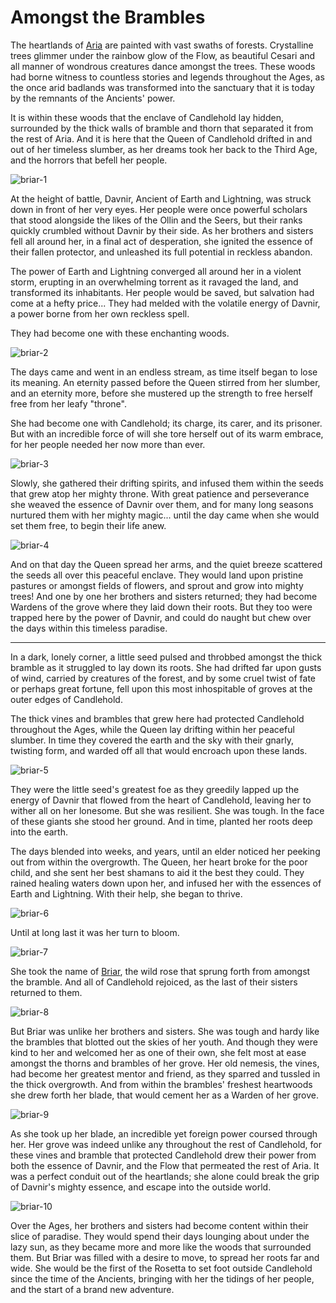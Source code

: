 # Amongst the Brambles

The heartlands of [Aria](../../regions/rathe/aria/aria.md) are painted with vast swaths of forests. Crystalline trees glimmer under the rainbow glow of the Flow, as beautiful Cesari and all manner of wondrous creatures dance amongst the trees. These woods had borne witness to countless stories and legends throughout the Ages, as the once arid badlands was transformed into the sanctuary that it is today by the remnants of the Ancients' power.

It is within these woods that the enclave of Candlehold lay hidden, surrounded by the thick walls of bramble and thorn that separated it from the rest of Aria. And it is here that the Queen of Candlehold drifted in and out of her timeless slumber, as her dreams took her back to the Third Age, and the horrors that befell her people.

<img src="https://d2hl7maqck52px.cloudfront.net/main-story/05-tales-of-aria/briar-1.webp" alt="briar-1" class="center">

At the height of battle, Davnir, Ancient of Earth and Lightning, was struck down in front of her very eyes. Her people were once powerful scholars that stood alongside the likes of the Ollin and the Seers, but their ranks quickly crumbled without Davnir by their side. As her brothers and sisters fell all around her, in a final act of desperation, she ignited the essence of their fallen protector, and unleashed its full potential in reckless abandon.

The power of Earth and Lightning converged all around her in a violent storm, erupting in an overwhelming torrent as it ravaged the land, and transformed its inhabitants. Her people would be saved, but salvation had come at a hefty price... They had melded with the volatile energy of Davnir, a power borne from her own reckless spell.

They had become one with these enchanting woods.

<img src="https://d2hl7maqck52px.cloudfront.net/main-story/05-tales-of-aria/briar-2.webp" alt="briar-2" class="center">

The days came and went in an endless stream, as time itself began to lose its meaning. An eternity passed before the Queen stirred from her slumber, and an eternity more, before she mustered up the strength to free herself free from her leafy "throne".

She had become one with Candlehold; its charge, its carer, and its prisoner. But with an incredible force of will she tore herself out of its warm embrace, for her people needed her now more than ever.

<img src="https://d2hl7maqck52px.cloudfront.net/main-story/05-tales-of-aria/briar-3.webp" alt="briar-3" class="center">

Slowly, she gathered their drifting spirits, and infused them within the seeds that grew atop her mighty throne. With great patience and perseverance she weaved the essence of Davnir over them, and for many long seasons nurtured them with her mighty magic... until the day came when she would set them free, to begin their life anew.

<img src="https://d2hl7maqck52px.cloudfront.net/main-story/05-tales-of-aria/briar-4.webp" alt="briar-4" class="center">

And on that day the Queen spread her arms, and the quiet breeze scattered the seeds all over this peaceful enclave. They would land upon pristine pastures or amongst fields of flowers, and sprout and grow into mighty trees! And one by one her brothers and sisters returned; they had become Wardens of the grove where they laid down their roots. But they too were trapped here by the power of Davnir, and could do naught but chew over the days within this timeless paradise.

---

In a dark, lonely corner, a little seed pulsed and throbbed amongst the thick bramble as it struggled to lay down its roots. She had drifted far upon gusts of wind, carried by creatures of the forest, and by some cruel twist of fate or perhaps great fortune, fell upon this most inhospitable of groves at the outer edges of Candlehold.

The thick vines and brambles that grew here had protected Candlehold throughout the Ages, while the Queen lay drifting within her peaceful slumber. In time they covered the earth and the sky with their gnarly, twisting form, and warded off all that would encroach upon these lands.

<img src="https://d2hl7maqck52px.cloudfront.net/main-story/05-tales-of-aria/briar-5.webp" alt="briar-5" class="center">

They were the little seed's greatest foe as they greedily lapped up the energy of Davnir that flowed from the heart of Candlehold, leaving her to wither all on her lonesome. But she was resilient. She was tough. In the face of these giants she stood her ground. And in time, planted her roots deep into the earth.

The days blended into weeks, and years, until an elder noticed her peeking out from within the overgrowth. The Queen, her heart broke for the poor child, and she sent her best shamans to aid it the best they could. They rained healing waters down upon her, and infused her with the essences of Earth and Lightning. With their help, she began to thrive.

<img src="https://d2hl7maqck52px.cloudfront.net/main-story/05-tales-of-aria/briar-6.webp" alt="briar-6" class="center">

Until at long last it was her turn to bloom.

<img src="https://d2hl7maqck52px.cloudfront.net/main-story/05-tales-of-aria/briar-7.webp" alt="briar-7" class="center">

She took the name of [Briar](../../heroes-of-rathe/briar-about.md), the wild rose that sprung forth from amongst the bramble. And all of Candlehold rejoiced, as the last of their sisters returned to them.

<img src="https://d2hl7maqck52px.cloudfront.net/main-story/05-tales-of-aria/briar-8.webp" alt="briar-8" class="center">

But Briar was unlike her brothers and sisters. She was tough and hardy like the brambles that blotted out the skies of her youth. And though they were kind to her and welcomed her as one of their own, she felt most at ease amongst the thorns and brambles of her grove. Her old nemesis, the vines, had become her greatest mentor and friend, as they sparred and tussled in the thick overgrowth. And from within the brambles' freshest heartwoods she drew forth her blade, that would cement her as a Warden of her grove.

<img src="https://d2hl7maqck52px.cloudfront.net/main-story/05-tales-of-aria/briar-9.webp" alt="briar-9" class="center">

As she took up her blade, an incredible yet foreign power coursed through her. Her grove was indeed unlike any throughout the rest of Candlehold, for these vines and bramble that protected Candlehold drew their power from both the essence of Davnir, and the Flow that permeated the rest of Aria. It was a perfect conduit out of the heartlands; she alone could break the grip of Davnir's mighty essence, and escape into the outside world.

<img src="https://d2hl7maqck52px.cloudfront.net/main-story/05-tales-of-aria/briar-10.webp" alt="briar-10" class="center">

Over the Ages, her brothers and sisters had become content within their slice of paradise. They would spend their days lounging about under the lazy sun, as they became more and more like the woods that surrounded them. But Briar was filled with a desire to move, to spread her roots far and wide. She would be the first of the Rosetta to set foot outside Candlehold since the time of the Ancients, bringing with her the tidings of her people, and the start of a brand new adventure.
